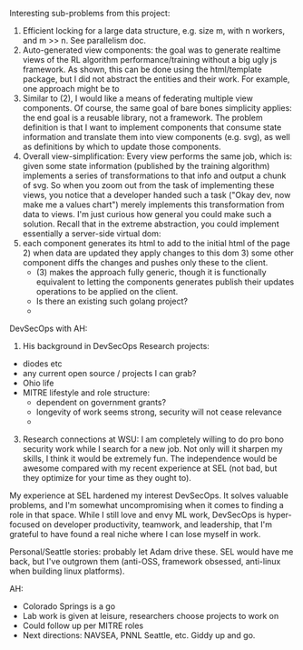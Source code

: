 Interesting sub-problems from this project:

1) Efficient locking for a large data structure, e.g. size m, with n workers,
and m >> n. See parallelism doc.
2) Auto-generated view components: the goal was to generate realtime views of the RL
algorithm performance/training without a big ugly js framework. As shown, this can be done
using the html/template package, but I did not abstract the entities and their work.
For example, one approach might be to 
3) Similar to (2), I would like a means of federating multiple view components. Of course, the same
goal of bare bones simplicity applies: the end goal is a reusable library, not a framework. The problem
definition is that I want to implement components that consume state information and translate them into
view components (e.g. svg), as well as definitions by which to update those components.
4) Overall view-simplification: Every view performs the same job, which is: given some state information
(published by the training algorithm) implements a series of transformations to that info and output
a chunk of svg. So when you zoom out from the task of implementing these views, you notice that 
a developer handed such a task ("Okay dev, now make me a values chart") merely implements this
transformation from data to views. I'm just curious how general you could make such a solution.
Recall that in the extreme abstraction, you could implement essentially a server-side virtual dom:
1) each component generates its html to add to the initial html of the page 2) when data are updated
they apply changes to this dom 3) some other component diffs the changes and pushes only these to the client.
    * (3) makes the approach fully generic, though it is functionally equivalent to letting the
      components generates publish their updates operations to be applied on the client.
    * Is there an existing such golang project?
    * 











DevSecOps with AH:
1) His background in DevSecOps
Research projects:
- diodes etc
- any current open source / projects I can grab?
- Ohio life
- MITRE lifestyle and role structure:
    * dependent on government grants?
    * longevity of work seems strong, security will not cease relevance
    * 
3) Research connections at WSU: I am completely willing to do pro bono security work
while I search for a new job. Not only will it sharpen my skills, I think it would be
extremely fun. The independence would be awesome compared with my recent experience at
SEL (not bad, but they optimize for your time as they ought to).

My experience at SEL hardened my interest DevSecOps. It solves valuable problems,
and I'm somewhat uncompromising when it comes to finding a role in that space.
While I still love and envy ML work, DevSecOps is hyper-focused on developer productivity,
teamwork, and leadership, that I'm grateful to have found a real niche where I can lose
myself in work.

Personal/Seattle stories: probably let Adam drive these. SEL would have me back, but I've
outgrown them (anti-OSS, framework obsessed, anti-linux when building linux platforms).

AH:
- Colorado Springs is a go
- Lab work is given at leisure, researchers choose projects to work on
- Could follow up per MITRE roles
- Next directions: NAVSEA, PNNL Seattle, etc. Giddy up and go.




